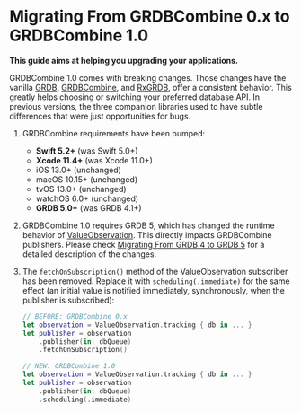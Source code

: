 Migrating From GRDBCombine 0.x to GRDBCombine 1.0
=================================================

**This guide aims at helping you upgrading your applications.**

GRDBCombine 1.0 comes with breaking changes. Those changes have the vanilla [GRDB], [GRDBCombine], and [RxGRDB], offer a consistent behavior. This greatly helps choosing or switching your preferred database API. In previous versions, the three companion libraries used to have subtle differences that were just opportunities for bugs.

1. GRDBCombine requirements have been bumped:
    
    - **Swift 5.2+** (was Swift 5.0+)
    - **Xcode 11.4+** (was Xcode 11.0+)
    - iOS 13.0+ (unchanged)
    - macOS 10.15+ (unchanged)
    - tvOS 13.0+ (unchanged)
    - watchOS 6.0+ (unchanged)
    - **GRDB 5.0+** (was GRDB 4.1+)

2. GRDBCombine 1.0 requires GRDB 5, which has changed the runtime behavior of [ValueObservation]. This directly impacts GRDBCombine publishers. Please check [Migrating From GRDB 4 to GRDB 5] for a detailed description of the changes.

3. The `fetchOnSubscription()` method of the ValueObservation subscriber has been removed. Replace it with `scheduling(.immediate)` for the same effect (an initial value is notified immediately, synchronously, when the publisher is subscribed):
    
    ```swift
    // BEFORE: GRDBCombine 0.x
    let observation = ValueObservation.tracking { db in ... }
    let publisher = observation
        .publisher(in: dbQueue)
        .fetchOnSubscription()
    
    // NEW: GRDBCombine 1.0
    let observation = ValueObservation.tracking { db in ... }
    let publisher = observation
        .publisher(in: dbQueue)
        .scheduling(.immediate)
    ```

[GRDB]: https://github.com/groue/GRDB.swift
[GRDBCombine]: https://github.com/groue/GRDBCombine
[RxGRDB]: https://github.com/RxSwiftCommunity/RxGRDB
[ValueObservation]: https://github.com/groue/GRDB.swift/blob/master/README.md#valueobservation
[Migrating From GRDB 4 to GRDB 5]: https://github.com/groue/GRDB.swift/blob/master/Documentation/GRDB5MigrationGuide.md
